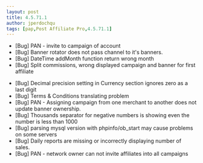 ```yaml
---
layout: post
title: 4.5.71.1
author: jperdochqu
tags: [pap,Post Affiliate Pro,4.5.71.1]
---
```


- [Bug] PAN - invite to campaign of account
- [Bug] Banner rotator does not pass channel to it's banners.
- [Bug] DateTime addMonth function return wrong month
- [Bug] Split commissions, wrong displayed campaign and banner for first affiliate

<!--more-->

- [Bug] Decimal precision setting in Currency section ignores zero as a last digit
- [Bug] Terms &amp; Conditions translating problem
- [Bug] PAN - Assigning campaign from one merchant to another does not update banner ownership.
- [Bug] Thousands separator for negative numbers is showing even the number is less than 1000
- [Bug] parsing mysql version with phpinfo/ob_start may cause problems on some servers
- [Bug] Daily reports are missing or incorrectly displaying number of sales.
- [Bug] PAN - network owner can not invite affiliates into all campaigns
